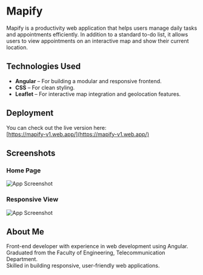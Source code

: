 # Mapify

Mapify is a productivity web application that helps users manage daily tasks and appointments efficiently. In addition to a standard to-do list, it allows users to view appointments on an interactive map and show their current location.

## Technologies Used

- **Angular** – For building a modular and responsive frontend.
- **CSS** – For clean styling.
- **Leaflet** – For interactive map integration and geolocation features.

## Deployment

You can check out the live version here:  
[https://mapify-v1.web.app/](https://mapify-v1.web.app/)

## Screenshots

### Home Page

![App Screenshot](https://raw.githubusercontent.com/mohamedsabry30/angular-mapify/main/screenshots/homepage.png)

### Responsive View

![App Screenshot](https://raw.githubusercontent.com/mohamedsabry30/angular-mapify/main/screenshots/respnhnew.png)

## About Me

Front-end developer with experience in web development using Angular.  
Graduated from the Faculty of Engineering, Telecommunication Department.  
Skilled in building responsive, user-friendly web applications.
